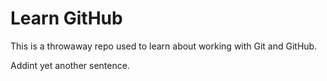 # Learn GitHub

This is a throwaway repo used to learn about working with Git and GitHub.

Addint yet another sentence.
